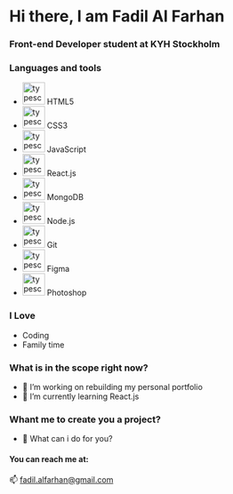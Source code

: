 # Hi there, I am Fadil Al Farhan
### Front-end Developer student at KYH Stockholm


### Languages and tools

- <img src="https://cdn.jsdelivr.net/gh/devicons/devicon/icons/html5/html5-plain-wordmark.svg" alt="typescript" width="40" height="40"/> </a>HTML5
- <img src="https://cdn.jsdelivr.net/gh/devicons/devicon/icons/css3/css3-plain-wordmark.svg" alt="typescript" width="40" height="40"/> </a>CSS3
- <img src="https://cdn.jsdelivr.net/gh/devicons/devicon/icons/javascript/javascript-original.svg" alt="typescript" width="40" height="40"/> </a>JavaScript
- <img src="https://cdn.jsdelivr.net/gh/devicons/devicon/icons/react/react-original-wordmark.svg" alt="typescript" width="40" height="40"/> </a>React.js
- <img src="https://cdn.jsdelivr.net/gh/devicons/devicon/icons/mongodb/mongodb-original.svg" alt="typescript" width="40" height="40"/> </a>MongoDB
- <img src="https://cdn.jsdelivr.net/gh/devicons/devicon/icons/nodejs/nodejs-original.svg" alt="typescript" width="40" height="40"/> </a>Node.js
- <img src="https://user-images.githubusercontent.com/18538595/198822959-4cb3c501-3aa2-4797-a1d1-1163189b0667.svg" alt="typescript" width="40" height="40"/> </a>Git
- <img src="https://cdn.jsdelivr.net/gh/devicons/devicon/icons/figma/figma-original.svg" alt="typescript" width="40" height="40"/> </a>Figma
- <img src="https://cdn.jsdelivr.net/gh/devicons/devicon/icons/photoshop/photoshop-plain.svg" alt="typescript" width="40" height="40"/> </a>Photoshop


### I Love
 - Coding
 - Family time
 
### What is in the scope right now?
- 🔭 I’m working on rebuilding my personal portfolio
- 🌱 I’m currently learning React.js

### Whant me to create you a project?
- 💬 What can i do for you?


#### You can reach me at:

📫 fadil.alfarhan@gmail.com
